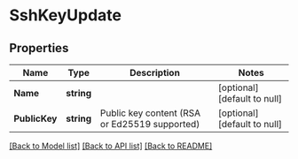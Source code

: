 # SshKeyUpdate

## Properties
Name | Type | Description | Notes
------------ | ------------- | ------------- | -------------
**Name** | **string** |  | [optional] [default to null]
**PublicKey** | **string** | Public key content (RSA or Ed25519 supported) | [optional] [default to null]

[[Back to Model list]](../README.md#documentation-for-models) [[Back to API list]](../README.md#documentation-for-api-endpoints) [[Back to README]](../README.md)


